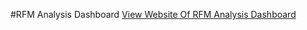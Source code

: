 #RFM Analysis Dashboard 
[View Website Of RFM Analysis Dashboard](https://saharsaid-droid.github.io/RFM-project/) 